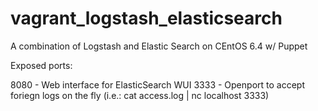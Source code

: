 vagrant_logstash_elasticsearch
==============================

A combination of Logstash and Elastic Search on CEntOS 6.4 w/ Puppet

Exposed ports:

8080 - Web interface for ElasticSearch WUI
3333 - Openport to accept foriegn logs on the fly (i.e.: cat access.log | nc localhost 3333)

